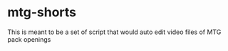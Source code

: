 # mtg-shorts
This is meant to be a set of script that would auto edit video files of MTG pack openings
